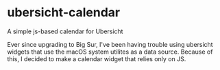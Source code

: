 # ubersicht-calendar
A simple js-based calendar for Ubersicht

Ever since upgrading to Big Sur, I've been having trouble using ubersicht widgets that use the macOS system utilites as a data source.  Because of this, I decided to make a calendar widget that relies only on JS.